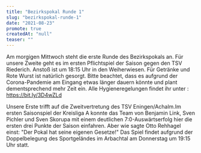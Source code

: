 ```yaml
---
title: "Bezirkspokal Runde 1"
slug: "bezirkspokal-runde-1"
date: "2021-08-23"
promote: true
createdAt: "null"
teaser: ""
---
```

Am morgigen Mittwoch steht die erste Runde des Bezirkspokals an. Für unsere Zweite geht es im ersten Pflichtspiel der Saison gegen den TSV Riederich. Anstoß ist um 18:15 Uhr in den Weiherwiesen. Für Getränke und Rote Wurst ist natürlich gesorgt. Bitte beachtet, dass es aufgrund der Corona-Pandemie am Eingang etwas länger dauern könnte und plant dementsprechend mehr Zeit ein. Alle Hygieneregelungen findet ihr unter :  https://bit.ly/3D4wZLd


Unsere Erste trifft auf die Zweitvertretung des TSV Eningen/Achalm.Im ersten Saisonspiel der Kreisliga A konnte das Team von Benjamin Link, Sven Pichler und Sven Skorupa mit einem deutlichen 7:0-Auswärtserfolg hier die ersten drei Punkte der Saison einfahren. Aber wie sagte Otto Rehhagel einst: "Der Pokal hat seine eigenen Gesetze!" Das Spiel findet aufgrund der Doppelbelegung des Sportgeländes im Arbachtal am Donnerstag um 19:15 Uhr statt.
